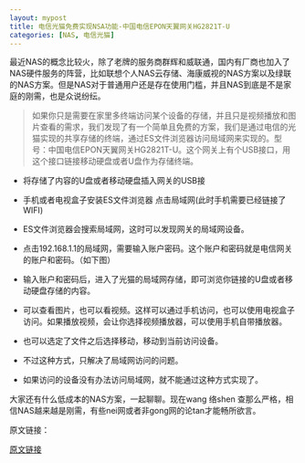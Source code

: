 ```yaml
---
layout: mypost
title: 电信光猫免费实现NSA功能-中国电信EPON天翼网关HG2821T-U
categories: [NAS, 电信光猫]
---
```

最近NAS的概念比较火，除了老牌的服务商群辉和威联通，国内有厂商也加入了NAS硬件服务的阵营，比如联想个人NAS云存储、海康威视的NAS方案以及绿联的NAS方案。但是NAS对于普通用户还是存在使用门槛，并且NAS到底是不是家庭的刚需，也是众说纷纭。
>  如果你只是需要在家里多终端访问某个设备的存储，并且只是视频播放和图片查看的需求，我们发现了有一个简单且免费的方案，我们是通过电信的光猫实现的共享存储的终端，通过ES文件浏览器访问局域网来实现的。型号：中国电信EPON天翼网关HG2821T-U。这个网关上有个USB接口，用这个接口链接移动硬盘或者U盘作为存储终端。

- 将存储了内容的U盘或者移动硬盘插入网关的USB接

- 手机或者电视盒子安装ES文件浏览器
点击局域网(此时手机需要已经链接了WIFI)

- ES文件浏览器会搜索局域网，这时可以发现网关的局域网设备。

- 点击192.168.1.1的局域网，需要输入账户密码。这个账户和密码就是电信网关的账户和密码。（如下图）

- 输入账户和密码后，进入了光猫的局域网存储，即可浏览你链接的U盘或者移动硬盘存储的内容。

- 可以查看图片，也可以看视频。这样可以通过手机访问，也可以使用电视盒子访问。如果播放视频，会让你选择视频播放器，可以使用手机自带播放器。

- 也可以选定了文件之后选择移动，移动到当前访问设备。

- 不过这种方式，只解决了局域网访问的问题。

- 如果访问的设备没有办法访问局域网，就不能通过这种方式实现了。



大家还有什么低成本的NAS方案，一起聊聊。现在wang 络shen 查那么严格，相信NAS越来越是刚需，有些nei网或者非gong网的论tan才能畅所欲言。

原文链接：

[原文链接](http://mp.weixin.qq.com/s?__biz=MzUzODU0NjMxNA==&mid=2247484769&idx=1&sn=627918e3d71131ac132f07a2cc94730a&chksm=fad75c84cda0d5924b577324406cc2fd3a05959bad06a9248c5d1e8c337230ead4d9147775f9#rd)

